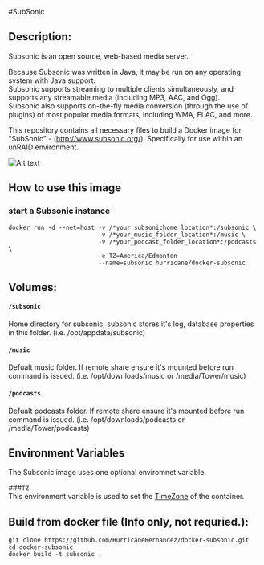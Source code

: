 #SubSonic

## Description:

Subsonic is an open source, web-based media server.  
  
Because Subsonic was written in Java, it may be run on any operating system with Java support.  
Subsonic supports streaming to multiple clients simultaneously, and supports any streamable media (including MP3, AAC, and Ogg).  
Subsonic also supports on-the-fly media conversion (through the use of plugins) of most popular media formats, including WMA, FLAC, and more.  
  
This repository contains all necessary files to build a Docker image for "SubSonic" - (http://www.subsonic.org/).
Specifically for use within an unRAID environment.


![Alt text](http://i.imgur.com/ue0BK5z.png "")

## How to use this image

### start a Subsonic instance

```
docker run -d --net=host -v /*your_subsonichome_location*:/subsonic \
                         -v /*your_music_folder_location*:/music \
                         -v /*your_podcast_folder_location*:/podcasts \
                         -e TZ=America/Edmonton
                         --name=subsonic hurricane/docker-subsonic
```

## Volumes:

#### `/subsonic`

Home directory for subsonic, subsonic stores it's log, database properties in this folder. (i.e. /opt/appdata/subsonic)

#### `/music`

Defualt music folder. If remote share ensure it's mounted before run command is issued. 
(i.e. /opt/downloads/music or /media/Tower/music)

#### `/podcasts`

Defualt podcasts folder. If remote share ensure it's mounted before run command is issued.
(i.e. /opt/downloads/podcasts or /media/Tower/podcasts)

## Environment Variables

The Subsonic image uses one optional enviromnet variable.

###`TZ`  
This environment variable is used to set the [TimeZone] of the container.

[TimeZone]: http://en.wikipedia.org/wiki/List_of_tz_database_time_zones


## Build from docker file (Info only, not requried.):

```
git clone https://github.com/HurricaneHernandez/docker-subsonic.git 
cd docker-subsonic
docker build -t subsonic . 
```
